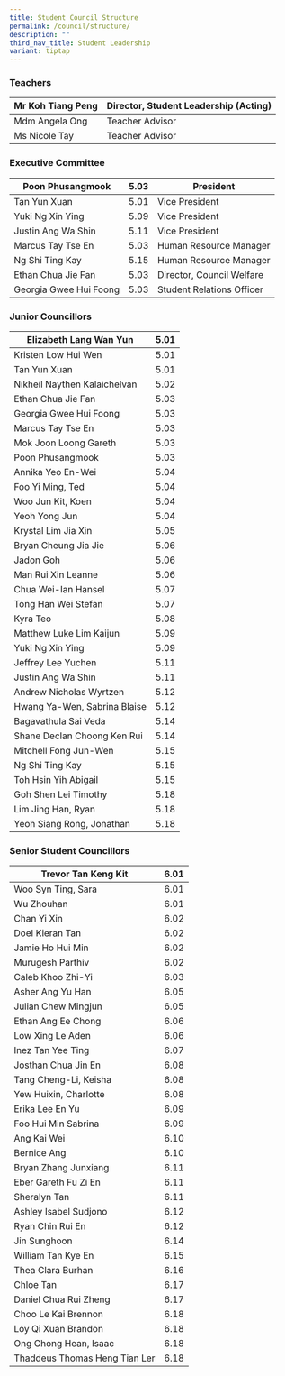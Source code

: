 ```yaml
---
title: Student Council Structure
permalink: /council/structure/
description: ""
third_nav_title: Student Leadership
variant: tiptap
---
```

### Teachers

<table>
<thead>
  <tr>
    <th>Mr Koh Tiang Peng</th>
    <th>Director, Student Leadership (Acting)</th>
  </tr>
</thead>
<tbody>
  <tr>
    <td>Mdm Angela Ong</td>
    <td>Teacher Advisor</td>
  </tr>
  <tr>
    <td>Ms Nicole Tay</td>
    <td>Teacher Advisor</td>
  </tr>
</tbody>
</table>

### Executive Committee

<table>
<thead>
  <tr>
    <th>Poon Phusangmook</th>
    <th>5.03</th>
    <th>President</th>
  </tr>
</thead>
<tbody>
  <tr>
    <td>Tan Yun Xuan</td>
    <td>5.01</td>
    <td>Vice President</td>
  </tr>
  <tr>
    <td>Yuki Ng Xin Ying </td>
    <td>5.09</td>
    <td>Vice President</td>
  </tr>
  <tr>
    <td>Justin Ang Wa Shin</td>
    <td>5.11</td>
    <td>Vice President</td>
  </tr>
  <tr>
    <td>Marcus Tay Tse En</td>
    <td>5.03</td>
    <td>Human Resource Manager</td>
  </tr>
  <tr>
    <td>Ng Shi Ting Kay</td>
    <td>5.15</td>
    <td>Human Resource Manager</td>
  </tr>
  <tr>
    <td>Ethan Chua Jie Fan</td>
    <td>5.03</td>
    <td>Director, Council Welfare</td>
  </tr>
  <tr>
    <td>Georgia Gwee Hui Foong</td>
    <td>5.03</td>
    <td>Student Relations Officer</td>
  </tr>
</tbody>
</table>

### Junior Councillors

<table>
<thead>
  <tr>
    <th>Elizabeth Lang Wan Yun</th>
    <th>5.01</th>
  </tr>
</thead>
<tbody>
  <tr>
    <td>Kristen Low Hui Wen</td>
    <td>5.01</td>
  </tr>
  <tr>
    <td>Tan Yun Xuan</td>
    <td>5.01</td>
  </tr>
  <tr>
    <td>Nikheil Naythen Kalaichelvan</td>
    <td>5.02</td>
  </tr>
  <tr>
    <td>Ethan Chua Jie Fan</td>
    <td>5.03</td>
  </tr>
  <tr>
    <td>Georgia Gwee Hui Foong</td>
    <td>5.03</td>
  </tr>
  <tr>
    <td>Marcus Tay Tse En</td>
    <td>5.03</td>
  </tr>
  <tr>
    <td>Mok Joon Loong Gareth</td>
    <td>5.03</td>
  </tr>
  <tr>
    <td>Poon Phusangmook</td>
    <td>5.03</td>
  </tr>
  <tr>
    <td>Annika Yeo En-Wei</td>
    <td>5.04</td>
  </tr>
  <tr>
    <td>Foo Yi Ming, Ted</td>
    <td>5.04</td>
  </tr>
  <tr>
    <td>Woo Jun Kit, Koen</td>
    <td>5.04</td>
  </tr>
  <tr>
    <td>Yeoh Yong Jun</td>
    <td>5.04</td>
  </tr>
  <tr>
    <td>Krystal Lim Jia Xin</td>
    <td>5.05</td>
  </tr>
  <tr>
    <td>Bryan Cheung Jia Jie</td>
    <td>5.06</td>
  </tr>
  <tr>
    <td>Jadon Goh</td>
    <td>5.06</td>
  </tr>
  <tr>
    <td>Man Rui Xin Leanne</td>
    <td>5.06</td>
  </tr>
  <tr>
    <td>Chua Wei-Ian Hansel</td>
    <td>5.07</td>
  </tr>
  <tr>
    <td>Tong Han Wei Stefan</td>
    <td>5.07</td>
  </tr>
  <tr>
    <td>Kyra Teo</td>
    <td>5.08</td>
  </tr>
  <tr>
    <td>Matthew Luke Lim Kaijun</td>
    <td>5.09</td>
  </tr>
  <tr>
    <td>Yuki Ng Xin Ying</td>
    <td>5.09</td>
  </tr>
  <tr>
    <td>Jeffrey Lee Yuchen</td>
    <td>5.11</td>
  </tr>
  <tr>
    <td>Justin Ang Wa Shin</td>
    <td>5.11</td>
  </tr>
  <tr>
    <td>Andrew Nicholas Wyrtzen</td>
    <td>5.12</td>
  </tr>
  <tr>
    <td>Hwang Ya-Wen, Sabrina Blaise</td>
    <td>5.12</td>
  </tr>
  <tr>
    <td>Bagavathula Sai Veda</td>
    <td>5.14</td>
  </tr>
  <tr>
    <td>Shane Declan Choong Ken Rui</td>
    <td>5.14</td>
  </tr>
  <tr>
    <td>Mitchell Fong Jun-Wen</td>
    <td>5.15</td>
  </tr>
  <tr>
    <td>Ng Shi Ting Kay</td>
    <td>5.15</td>
  </tr>
  <tr>
    <td>Toh Hsin Yih Abigail</td>
    <td>5.15</td>
  </tr>
  <tr>
    <td>Goh Shen Lei Timothy</td>
    <td>5.18</td>
  </tr>
  <tr>
    <td>Lim Jing Han, Ryan</td>
    <td>5.18</td>
  </tr>
  <tr>
    <td>Yeoh Siang Rong, Jonathan</td>
    <td>5.18</td>
  </tr>
</tbody>
</table>

### Senior Student Councillors

<table>
<thead>
  <tr>
    <th>Trevor Tan Keng Kit</th>
    <th>6.01</th>
  </tr>
</thead>
<tbody>
  <tr>
    <td>Woo Syn Ting, Sara</td>
    <td>6.01</td>
  </tr>
  <tr>
    <td>Wu Zhouhan</td>
    <td>6.01</td>
  </tr>
  <tr>
    <td>Chan Yi Xin</td>
    <td>6.02</td>
  </tr>
  <tr>
    <td>Doel Kieran Tan</td>
    <td>6.02</td>
  </tr>
  <tr>
    <td>Jamie Ho Hui Min</td>
    <td>6.02</td>
  </tr>
  <tr>
    <td>Murugesh Parthiv</td>
    <td>6.02</td>
  </tr>
  <tr>
    <td>Caleb Khoo Zhi-Yi</td>
    <td>6.03</td>
  </tr>
  <tr>
    <td>Asher Ang Yu Han</td>
    <td>6.05</td>
  </tr>
  <tr>
    <td>Julian Chew Mingjun</td>
    <td>6.05</td>
  </tr>
  <tr>
    <td>Ethan Ang Ee Chong</td>
    <td>6.06</td>
  </tr>
  <tr>
    <td>Low Xing Le Aden</td>
    <td>6.06</td>
  </tr>
  <tr>
    <td>Inez Tan Yee Ting</td>
    <td>6.07</td>
  </tr>
  <tr>
    <td>Josthan Chua Jin En</td>
    <td>6.08</td>
  </tr>
  <tr>
    <td>Tang Cheng-Li, Keisha</td>
    <td>6.08</td>
  </tr>
  <tr>
    <td>Yew Huixin, Charlotte</td>
    <td>6.08</td>
  </tr>
  <tr>
    <td>Erika Lee En Yu</td>
    <td>6.09</td>
  </tr>
  <tr>
    <td>Foo Hui Min Sabrina</td>
    <td>6.09</td>
  </tr>
  <tr>
    <td>Ang Kai Wei</td>
    <td>6.10</td>
  </tr>
  <tr>
    <td>Bernice Ang</td>
    <td>6.10</td>
  </tr>
  <tr>
    <td>Bryan Zhang Junxiang</td>
    <td>6.11</td>
  </tr>
  <tr>
    <td>Eber Gareth Fu Zi En</td>
    <td>6.11</td>
  </tr>
  <tr>
    <td>Sheralyn Tan</td>
    <td>6.11</td>
  </tr>
  <tr>
    <td>Ashley Isabel Sudjono</td>
    <td>6.12</td>
  </tr>
  <tr>
    <td>Ryan Chin Rui En</td>
    <td>6.12</td>
  </tr>
  <tr>
    <td>Jin Sunghoon</td>
    <td>6.14</td>
  </tr>
  <tr>
    <td>William Tan Kye En</td>
    <td>6.15</td>
  </tr>
  <tr>
    <td>Thea Clara Burhan</td>
    <td>6.16</td>
  </tr>
  <tr>
    <td>Chloe Tan</td>
    <td>6.17</td>
  </tr>
  <tr>
    <td>Daniel Chua Rui Zheng</td>
    <td>6.17</td>
  </tr>
  <tr>
    <td>Choo Le Kai Brennon</td>
    <td>6.18</td>
  </tr>
  <tr>
    <td>Loy Qi Xuan Brandon</td>
    <td>6.18</td>
  </tr>
  <tr>
    <td>Ong Chong Hean, Isaac</td>
    <td>6.18</td>
  </tr>
  <tr>
    <td>Thaddeus Thomas Heng Tian Ler</td>
    <td>6.18</td>
  </tr>
</tbody>
</table>